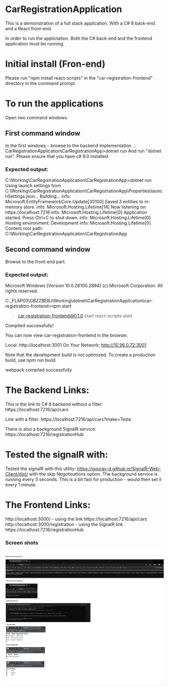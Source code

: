 # CarRegistrationApplication
This is a demonstration of a full stack application. 
With a C# 8 back-end and a React front-end.

In order to run the applictation. Both the C# back-end and the frontend application must be running.
# Initial install (Fron-end)
Please run "npm install react-scripts" in the "car-registration-frontend" directory in the command prompt.

# To run the applications
Open two command windows.

## First command window
In the first windows - browse to the backend implementation
... CarRegistrationApplication\CarRegistrationApp>dotnet run
And run "dotnet run". Please ensure that you have c# 8.0 installed.

### Expected output:

C:\Working\CarRegistrationApplication\CarRegistrationApp>dotnet run
Using launch settings from C:\Working\CarRegistrationApplication\CarRegistrationApp\Properties\launchSettings.json...
Building...
info: Microsoft.EntityFrameworkCore.Update[30100]
      Saved 3 entities to in-memory store.
info: Microsoft.Hosting.Lifetime[14]
      Now listening on: https://localhost:7216
info: Microsoft.Hosting.Lifetime[0]
      Application started. Press Ctrl+C to shut down.
info: Microsoft.Hosting.Lifetime[0]
      Hosting environment: Development
info: Microsoft.Hosting.Lifetime[0]
      Content root path: C:\Working\CarRegistrationApplication\CarRegistrationApp

## Second command window

Browse to the front-end part.

### Expected output:

Microsoft Windows [Version 10.0.26100.2894]
(c) Microsoft Corporation. All rights reserved.

C:\_FLAP03\GBZZBEBJ\Working\dotnet\CarRegistrationApplication\car-registration-frontend>npm start

> car-registration-frontend@0.1.0 start
> react-scripts start 

Compiled successfully!

You can now view car-registration-frontend in the browser.

  Local:            http://localhost:3001
  On Your Network:  http://10.96.0.72:3001

Note that the development build is not optimized.
To create a production build, use npm run build.

webpack compiled successfully


# The Backend Links:
This is the link to C# 8 backend without a filter:
https://localhost:7216/api/cars

Link with a filter:
https://localhost:7216/api/cars?make=Tesla

There is also a background SignalR service:
https://localhost:7216/registrationHub

# Tested the signalR with:
Tested the signalR with this utility:
https://gourav-d.github.io/SignalR-Web-Client/dist/
with the skip Negotioations option.
The background service is running every 3 seconds.
This is a bit fast for production - would then set it every 1 minute.

# The Frontend Links:
http://localhost:3000/				- using the link https://localhost:7216/api/cars
http://localhost:3000/registration	- using the SignalR link https://localhost:7216/registrationHub

### Screen shots

![alt text](https://github.com/EricCronje/CarRegistrationApplication/blob/main/Results.png?raw=true)
